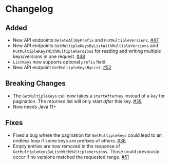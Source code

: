 # Changelog

## Added
 - New API endpoints `DeleteAllByPrefix` and `PutMultipleVersions`. [#47](https://github.com/scalableminds/fossildb/pull/47)
 - New API endpoints `GetMultipleKeysByListWithMultipleVersions` and `PutMultipleKeysWithMultipleVersions` for reading and writing multiple keys/versions in one request. [#48](https://github.com/scalableminds/fossildb/pull/48)
 - `ListKeys` now supports optional `prefix` field
 - New API endpoint `GetMultipleKeysByList`. [#52](https://github.com/scalableminds/fossildb/pull/52)

## Breaking Changes

 - The `GetMultipleKeys` call now takes a `startAfterKey` instead of a `key` for pagination. The returned list will only start *after* this key. [#38](https://github.com/scalableminds/fossildb/pull/38)
 - Now needs Java 11+

## Fixes

 - Fixed a bug where the pagination for `GetMultipleKeys` could lead to an endless loop if some keys are prefixes of others. [#38](https://github.com/scalableminds/fossildb/pull/38)
 - Empty entries are now removed in the response of `GetMultipleKeysByListWithMultipleVersions`. Those could previously occur if no versions matched the requested range. [#51](https://github.com/scalableminds/fossildb/pull/51)
